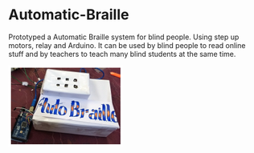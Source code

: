 # Automatic-Braille
Prototyped a Automatic Braille system for blind people. Using step up motors, relay and Arduino.
It can be used by blind people to read online stuff and by teachers to teach many blind students at the same
time.


<img src="AutoBrialle_FinalPrototype.PNG" >
